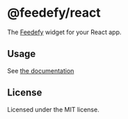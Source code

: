 # @feedefy/react

The [Feedefy](https://www.feedefy.com/) widget for your React app.

## Usage

See [the documentation](https://app.feedefy.com/instructions)

## License

Licensed under the MIT license.
